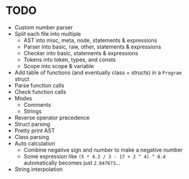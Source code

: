 # TODO
- Custom number parser
- Split each file into multiple
    - AST into misc, meta, node, statements & expressions
    - Parser into basic, raw, other, statements & expressions
    - Checker into basic, statements & expressions
    - Tokens into token, types, and consts
    - Scope into scope & variable
- Add table of functions (and eventually class + structs) in a `Program` struct
- Parse function calls
- Check function calls
- Modes
    - Comments
    - Strings
- Reverse operator precedence
- Struct parsing
- Pretty print AST
- Class parsing
- Auto calculation
    - Combine negative sign and number to make a negative number
    - Some expression like `(5 * 4.2 / 3 - 17 + 2 ^ 4) ^ 0.4` automatically becomes just `2.047673`...
- String interpolation